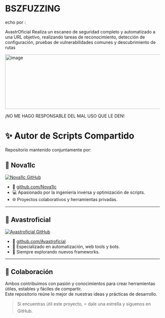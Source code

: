 # BSZFUZZING

echo por : 

AvastrOficial
Realiza un escaneo de seguridad completo y automatizado a una URL objetivo, realizando tareas de reconocimiento, detección de configuración, pruebas de vulnerabilidades comunes y descubrimiento de rutas


<img width="955" height="177" alt="image" src="https://github.com/user-attachments/assets/4c2f29bf-132c-4d6e-96c6-613eb5a572d4" />


¡NO ME HAGO RESPONSABLE DEL MAL USO QUE LE DEN!


# ✨ Autor de Scripts Compartido

Repositorio mantenido conjuntamente por:

## 👤 Nova1lc

[![Nova1lc GitHub](https://github.com/Nova1lc.png)](https://github.com/Nova1lc)

- 🔗 [github.com/Nova1lc](https://github.com/Nova1lc)
- 💻 Apasionado por la ingeniería inversa y optimización de scripts.
- 🌐 Proyectos colaborativos y herramientas privadas.

---

## 👤 Avastroficial

[![Avastroficial GitHub](https://github.com/Avastroficial.png)](https://github.com/Avastroficial)

- 🔗 [github.com/Avastroficial](https://github.com/Avastroficial)
- 🧠 Especializado en automatización, web tools y bots.
- 🚀 Siempre explorando nuevos frameworks.

---


## 🤝 Colaboración

Ambos contribuimos con pasión y conocimientos para crear herramientas útiles, estables y fáciles de compartir.  
Este repositorio reúne lo mejor de nuestras ideas y prácticas de desarrollo.

> Si encuentras útil este proyecto, ⭐ dale una estrella y síguenos en GitHub.

